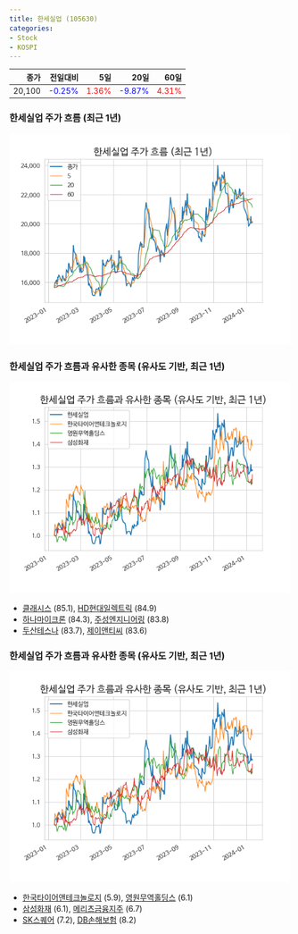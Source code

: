 ```yaml
---
title: 한세실업 (105630)
categories:
- Stock
- KOSPI
---
```


|종가|전일대비|5일|20일|60일|
|---:|-------:|--:|---:|---:|
|20,100|<span style="color: blue">-0.25%</span>|<span style="color: red">1.36%</span>|<span style="color: blue">-9.87%</span>|<span style="color: red">4.31%</span>|

<!-- more -->
### 한세실업 주가 흐름 (최근 1년)
![105630](/assets/images/stock/105630.png)


### 한세실업 주가 흐름과 유사한 종목 (유사도 기반, 최근 1년)
![105630](/assets/images/stock/105630_sim.png)

- [클래시스](/214150/) (85.1), [HD현대일렉트릭](/267260/) (84.9)
- [하나마이크론](/067310/) (84.3), [주성엔지니어링](/036930/) (83.8)
- [두산테스나](/131970/) (83.7), [제이앤티씨](/204270/) (83.6)


### 한세실업 주가 흐름과 유사한 종목 (유사도 기반, 최근 1년)
![105630](/assets/images/stock/105630_sim.png)

- [한국타이어앤테크놀로지](/161390/) (5.9), [영원무역홀딩스](/009970/) (6.1)
- [삼성화재](/000810/) (6.1), [메리츠금융지주](/138040/) (6.7)
- [SK스퀘어](/402340/) (7.2), [DB손해보험](/005830/) (8.2)